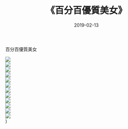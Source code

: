 ﻿---
layout: post
title:  《百分百優質美女》
date:   2019-02-13
img: http://img.660000.xyz/Sharelink/唯美/2019/百分百優質美女/000.jpg
categories: [美女, 清纯, 唯美]
---

百分百優質美女

  ![](http://img.660000.xyz/Sharelink/唯美/2019/百分百優質美女/001.jpg) <br> ![](http://img.660000.xyz/Sharelink/唯美/2019/百分百優質美女/002.jpg) <br> ![](http://img.660000.xyz/Sharelink/唯美/2019/百分百優質美女/003.jpg) <br> ![](http://img.660000.xyz/Sharelink/唯美/2019/百分百優質美女/004.jpg) <br> ![](http://img.660000.xyz/Sharelink/唯美/2019/百分百優質美女/005.jpg) <br> ![](http://img.660000.xyz/Sharelink/唯美/2019/百分百優質美女/006.jpg) <br> ![](http://img.660000.xyz/Sharelink/唯美/2019/百分百優質美女/007.jpg) <br> ![](http://img.660000.xyz/Sharelink/唯美/2019/百分百優質美女/008.jpg) <br> ![](http://img.660000.xyz/Sharelink/唯美/2019/百分百優質美女/009.jpg) <br> ![](http://img.660000.xyz/Sharelink/唯美/2019/百分百優質美女/010.jpg) <br> ![](http://img.660000.xyz/Sharelink/唯美/2019/百分百優質美女/011.jpg) <br> ![](http://img.660000.xyz/Sharelink/唯美/2019/百分百優質美女/012.jpg) <br>) <br>